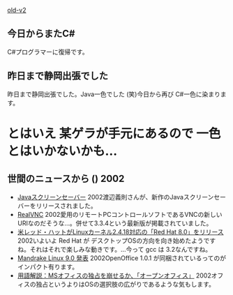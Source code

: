 [old-v2](ig021003-orig.html)

## 今日からまたC#

C#プログラマーに復帰です。


## 昨日まで静岡出張でした

昨日まで静岡出張でした。Java一色でした (笑)今日から再び C#一色に染まります。
# とはいえ 某ゲラが手元にあるので 一色とはいかないかも…

## 世間のニュースから () 2002

* [Javaスクリーンセーバー](http://www.hcn.zaq.ne.jp/no-ji/javass/index.html)  2002渡辺義則さんが、新作のJavaスクリーンセーバーをリリースされました。
* [RealVNC](http://www.realvnc.com/)  2002愛用のリモートPCコントロールソフトであるVNCの新しいURIなのだそうな…。併せて3.3.4という最新版が掲載されていました。
* [米レッド・ハットがLinuxカーネル2.4.18対応の「Red Hat 8.0」をリリース](http://biztech.nikkeibp.co.jp/wcs/leaf/CID/onair/biztech/comp/209191)  2002いよいよ Red Hat が デスクトップOSの方向を向き始めたようですね。それはそれで楽しみな動きです。…今って gcc は 3.2なんですね。
* [Mandrake Linux 9.0 発表](http://japan.internet.com/linuxtoday/20021002/3.html)  2002OpenOffice 1.0.1 が同梱されているってのがインパクト有ります。
* [用語解説：MSオフィスの独占を崩せるか、「オープンオフィス」](http://biztech.nikkeibp.co.jp/wcs/leaf/CID/onair/biztech/pc/208321)  2002オフィスの独占というよりはOSの選択肢の広がりであるような気もします。